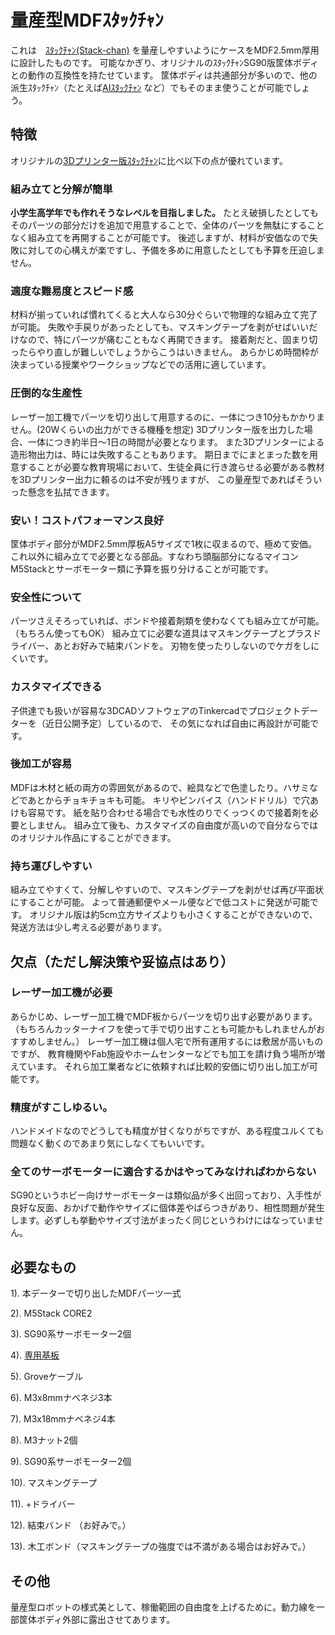 # 量産型MDFｽﾀｯｸﾁｬﾝ

これは　[ｽﾀｯｸﾁｬﾝ(Stack-chan)](https://github.com/meganetaaan/stack-chan)
を量産しやすいようにケースをMDF2.5mm厚用に設計したものです。
可能なかぎり、オリジナルのｽﾀｯｸﾁｬﾝSG90版筐体ボディとの動作の互換性を持たせています。
筐体ボディは共通部分が多いので、他の派生ｽﾀｯｸﾁｬﾝ（たとえば[AIｽﾀｯｸﾁｬﾝ](https://github.com/robo8080/M5Unified_StackChan_ChatGPT)
など）でもそのまま使うことが可能でしょう。

## 特徴

オリジナルの[3Dプリンター版ｽﾀｯｸﾁｬﾝ](https://github.com/meganetaaan/stack-chan/tree/dev/v1.0/case)に比べ以下の点が優れています。

### 組み立てと分解が簡単
**小学生高学年でも作れそうなレベルを目指しました。**
たとえ破損したとしてもそのパーツの部分だけを追加で用意することで、全体のパーツを無駄にすることなく組み立てを再開することが可能です。
後述しますが、材料が安価なので失敗に対しての心構えが楽ですし、予備を多めに用意したとしても予算を圧迫しません。


### 適度な難易度とスピード感
材料が揃っていれば慣れてくると大人なら30分ぐらいで物理的な組み立て完了が可能。
失敗や手戻りがあったとしても、マスキングテープを剥がせばいいだけなので、特にパーツが痛むこともなく再開できます。
接着剤だと、固まり切ったらやり直しが難しいでしょうからこうはいきません。
あらかじめ時間枠が決まっている授業やワークショップなどでの活用に適しています。


### 圧倒的な生産性
レーザー加工機でパーツを切り出して用意するのに、一体につき10分もかかりません。(20Wくらいの出力ができる機種を想定)
3Dプリンター版を出力した場合、一体につき約半日〜1日の時間が必要となります。
また3Dプリンターによる造形物出力は、時には失敗することもあります。
期日までにまとまった数を用意することが必要な教育現場において、生徒全員に行き渡らせる必要がある教材を3Dプリンター出力に頼るのは不安が残りますが、
この量産型であればそういった懸念を払拭できます。


### 安い！コストパフォーマンス良好
筐体ボディ部分がMDF2.5mm厚板A5サイズで1枚に収まるので、極めて安価。
これ以外に組み立てで必要となる部品。すなわち頭脳部分になるマイコンM5Stackとサーボモーター類に予算を振り分けることが可能です。


### 安全性について
パーツさえそろっていれば、ボンドや接着剤類を使わなくても組み立てが可能。（もちろん使ってもOK）
組み立てに必要な道具はマスキングテープとプラスドライバー、あとお好みで結束バンドを。
刃物を使ったりしないのでケガをしにくいです。


### カスタマイズできる
子供達でも扱いが容易な3DCADソフトウェアのTinkercadでプロジェクトデーターを（近日公開予定）しているので、
その気になれば自由に再設計が可能です。


### 後加工が容易
MDFは木材と紙の両方の雰囲気があるので、絵具などで色塗したり。ハサミなどであとからチョキチョキも可能。
キリやピンバイス（ハンドドリル）で穴あけも容易です。
紙を貼り合わせる場合でも水性のりでくっつくので接着剤を必要としません。
組み立て後も、カスタマイズの自由度が高いので自分ならではのオリジナル作品にすることができます。


### 持ち運びしやすい
組み立てやすくて、分解しやすいので、マスキングテープを剥がせば再び平面状にすることが可能。
よって普通郵便やメール便などで低コストに発送が可能です。
オリジナル版は約5cm立方サイズよりも小さくすることができないので、発送方法は少し考える必要があります。






## 欠点（ただし解決策や妥協点はあり）

### レーザー加工機が必要
あらかじめ、レーザー加工機でMDF板からパーツを切り出す必要があります。
（もちろんカッターナイフを使って手で切り出すことも可能かもしれませんがおすすめしません。）
レーザー加工機は個人宅で所有運用するには敷居が高いものですが、
教育機関やFab施設やホームセンターなどでも加工を請け負う場所が増えています。
それら加工業者などに依頼すれば比較的安価に切り出し加工が可能です。


### 精度がすこしゆるい。
ハンドメイドなのでどうしても精度が甘くなりがちですが、ある程度ユルくても問題なく動くのであまり気にしなくてもいいです。


### 全てのサーボモーターに適合するかはやってみなければわからない
SG90というホビー向けサーボモーターは類似品が多く出回っており、入手性が良好な反面、おかげで動作やサイズに個体差やばらつきがあり、相性問題が発生します。必ずしも挙動やサイズ寸法がまったく同じというわけにはなっていません。


## 必要なもの

1). 本データーで切り出したMDFパーツ一式

2). M5Stack CORE2

3). SG90系サーボモーター2個

4). [専用基板](https://github.com/akita11/Stack-chan_Takao_Base)

5). Groveケーブル

6). M3x8mmナベネジ3本

7). M3x18mmナベネジ4本

8). M3ナット2個

9). SG90系サーボモーター2個

10). マスキングテープ

11). +ドライバー

12). 結束バンド （お好みで。）

13). 木工ボンド（マスキングテープの強度では不満がある場合はお好みで。）






## その他
量産型ロボットの様式美として、稼働範囲の自由度を上げるために。動力線を一部筐体ボディ外部に露出させてあります。
